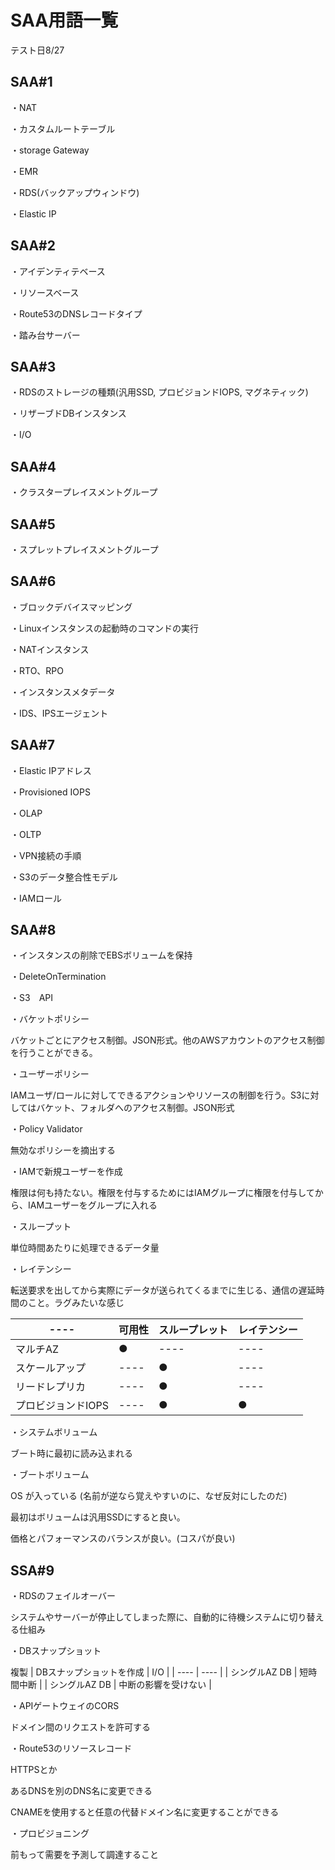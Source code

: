 # SAA用語一覧

テスト日8/27

## SAA#1
・NAT

・カスタムルートテーブル

・storage Gateway

・EMR

・RDS(バックアップウィンドウ)

・Elastic IP

## SAA#2

・アイデンティテベース

・リソースベース

・Route53のDNSレコードタイプ

・踏み台サーバー

## SAA#3

・RDSのストレージの種類(汎用SSD, プロビジョンドIOPS, マグネティック)

・リザーブドDBインスタンス

・I/O

## SAA#4

・クラスタープレイスメントグループ

## SAA#5

・スプレットプレイスメントグループ


## SAA#6 

・ブロックデバイスマッピング

・Linuxインスタンスの起動時のコマンドの実行

・NATインスタンス

・RTO、RPO

・インスタンスメタデータ

・IDS、IPSエージェント


## SAA#7

・Elastic IPアドレス

・Provisioned IOPS

・OLAP

・OLTP

・VPN接続の手順

・S3のデータ整合性モデル

・IAMロール


## SAA#8

・インスタンスの削除でEBSボリュームを保持

・DeleteOnTermination

・S3　API

・バケットポリシー

バケットごとにアクセス制御。JSON形式。他のAWSアカウントのアクセス制御を行うことができる。

・ユーザーポリシー

IAMユーザ/ロールに対してできるアクションやリソースの制御を行う。S3に対してはバケット、フォルダへのアクセス制御。JSON形式

・Policy Validator

無効なポリシーを摘出する

・IAMで新規ユーザーを作成

権限は何も持たない。権限を付与するためにはIAMグループに権限を付与してから、IAMユーザーをグループに入れる

・スループット

単位時間あたりに処理できるデータ量

・レイテンシー

転送要求を出してから実際にデータが送られてくるまでに生じる、通信の遅延時間のこと。ラグみたいな感じ

|  ----  |  可用性  |  スループレット  |  レイテンシー  |
|  ----  |  ----  |  ----  |  ----  |
|  マルチAZ  |  ●  |  ----  |  ----  |
|  スケールアップ  |  ----  |  ●  |  ----  |
|  リードレプリカ  |  ----  |  ●  |  ----  |
|  プロビジョンドIOPS  |  ----  |  ●  |  ●  |

・システムボリューム

ブート時に最初に読み込まれる

・ブートボリューム

OS が入っている  (名前が逆なら覚えやすいのに、なぜ反対にしたのだ)

最初はボリュームは汎用SSDにすると良い。

価格とパフォーマンスのバランスが良い。(コスパが良い)

## SSA#9
・RDSのフェイルオーバー

システムやサーバーが停止してしまった際に、自動的に待機システムに切り替える仕組み

・DBスナップショット

複製
|  DBスナップショットを作成  |  I/O  |
|  ----  |  ----  |
|  シングルAZ DB  |  短時間中断  |
|  シングルAZ DB  |  中断の影響を受けない |

・APIゲートウェイのCORS

ドメイン間のリクエストを許可する

・Route53のリソースレコード

HTTPSとか

あるDNSを別のDNS名に変更できる

CNAMEを使用すると任意の代替ドメイン名に変更することができる

・プロビジョニング

前もって需要を予測して調達すること




